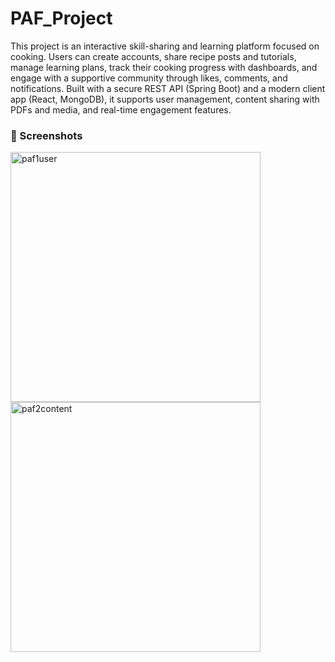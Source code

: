 # PAF_Project

This project is an interactive skill-sharing and learning platform focused on cooking. Users can create accounts, share recipe posts and tutorials, manage learning plans, track their cooking progress with dashboards, and engage with a supportive community through likes, comments, and notifications. Built with a secure REST API (Spring Boot) and a modern client app (React, MongoDB), it supports user management, content sharing with PDFs and media, and real-time engagement features.


### 📸 Screenshots

<img src="https://github.com/user-attachments/assets/8ec149b3-e1f9-42a9-9040-d44094a55381" alt="paf1user" width="400">


<img src="https://github.com/user-attachments/assets/77780e82-0954-4a79-acc5-b35e73165465" alt="paf2content" width="400">


